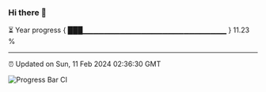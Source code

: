 ### Hi there 👋

⏳ Year progress { ███▁▁▁▁▁▁▁▁▁▁▁▁▁▁▁▁▁▁▁▁▁▁▁▁▁▁▁ } 11.23 %

---

⏰ Updated on Sun, 11 Feb 2024 02:36:30 GMT

![Progress Bar CI](https://github.com/IshwaranRudhara/GIT-ACTION/workflows/Progress%20Bar%20CI/badge.svg)
